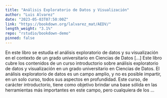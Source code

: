 ```yaml
---
title: "Análisis Exploratorio de Datos y Visualización"
author: "Luis Alvarez"
date: "2023-05-03T07:50:00Z"
link: "https://bookdown.org/lalvarez_mat/AEDV/"
length_weight: "3.1%"
repo: "rstudio/bookdown-demo"
pinned: false
---
```


En este libro se estudia el análisis exploratorio de datos y su visualización en el contexto de un grado universitario en Ciencias de Datos [...] Este libro cubre los contenidos de un curso introductorio sobre análisis exploratorio de datos y visualización en un grado universitario en Ciencias de Datos. El análisis exploratorio de datos es un campo amplio, y no es posible impartir, en un solo curso, todos sus aspectos en profundidad. Este curso, de carácter introductorio, tiene como objetivo brindar una base sólida en las herramientas más importantes en este campo, pero cualquiera de los ...
